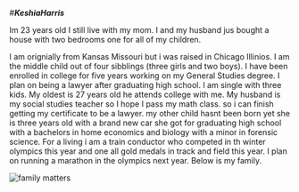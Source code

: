 #***KeshiaHarris***

Im 23 years old 
I still live with my mom.
I and my husband jus bought a house with two bedrooms one for all of my children.

I am orignially from Kansas Missouri but i was raised in Chicago Illinios. I am the middle child out of four sibblings (three girls and two boys). I have been enrolled in college for five years working on my General Studies degree. I plan on being a lawyer after graduating high school. I am single with three kids. My oldest is 27 years old he attends college with me. My husband is my social studies teacher so I hope I pass my math class. so i can finish getting my certificate to be a lawyer. my other child hasnt been born yet she is three years old with a brand new car she got for graduating high school with a bachelors in home economics and biology with a minor in forensic science. For a living i am a train conductor who competed in th winter olympics this year and one all gold medals in track and field this year. I plan on running a marathon in the olympics next year. Below is my family. 

![family matters](http://www.playbuzz.com/stephanies15/how-dysfunctional-is-your-family)
